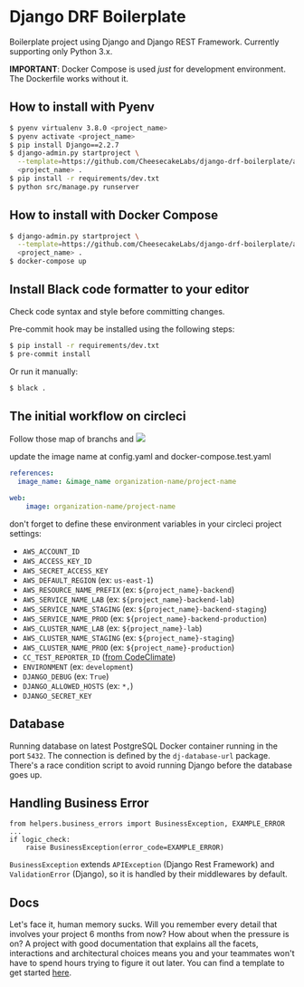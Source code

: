 # Django DRF Boilerplate

Boilerplate project using Django and Django REST Framework.
Currently supporting only Python 3.x.

**IMPORTANT**:
Docker Compose is used _just_ for development environment. The Dockerfile works without it.

## How to install with Pyenv

```bash
$ pyenv virtualenv 3.8.0 <project_name>
$ pyenv activate <project_name>
$ pip install Django==2.2.7
$ django-admin.py startproject \
  --template=https://github.com/CheesecakeLabs/django-drf-boilerplate/archive/master.zip \
  <project_name> .
$ pip install -r requirements/dev.txt
$ python src/manage.py runserver
```

## How to install with Docker Compose

```bash
$ django-admin.py startproject \
  --template=https://github.com/CheesecakeLabs/django-drf-boilerplate/archive/master.zip \
  <project_name> .
$ docker-compose up
```

## Install Black code formatter to your editor

Check code syntax and style before committing changes.

Pre-commit hook may be installed using the following steps:

```bash
$ pip install -r requirements/dev.txt
$ pre-commit install
```

Or run it manually:

```bash
$ black .
```

## The initial workflow on circleci

Follow those map of branchs and 
![](https://i.ibb.co/82xhB1j/Django-Boilerplate-Pipeline-1.jpg)

update the image name at config.yaml and docker-compose.test.yaml
```yaml
references:
  image_name: &image_name organization-name/project-name
```
```yaml
web:
    image: organization-name/project-name
```

don't forget to define these environment variables in your circleci project settings:
- `AWS_ACCOUNT_ID`
- `AWS_ACCESS_KEY_ID`
- `AWS_SECRET_ACCESS_KEY`
- `AWS_DEFAULT_REGION` (ex: `us-east-1`)
- `AWS_RESOURCE_NAME_PREFIX` (ex: `${project_name}-backend`)
- `AWS_SERVICE_NAME_LAB` (ex: `${project_name}-backend-lab`)
- `AWS_SERVICE_NAME_STAGING` (ex: `${project_name}-backend-staging`)
- `AWS_SERVICE_NAME_PROD` (ex: `${project_name}-backend-production`)
- `AWS_CLUSTER_NAME_LAB` (ex: `${project_name}-lab`)
- `AWS_CLUSTER_NAME_STAGING` (ex: `${project_name}-staging`)
- `AWS_CLUSTER_NAME_PROD` (ex: `${project_name}-production`)
- `CC_TEST_REPORTER_ID` ([from CodeClimate](https://docs.codeclimate.com/docs/finding-your-test-coverage-token))
- `ENVIRONMENT` (ex: `development`)
- `DJANGO_DEBUG` (ex: `True`)
- `DJANGO_ALLOWED_HOSTS` (ex: `*,`)
- `DJANGO_SECRET_KEY`


## Database

Running database on latest PostgreSQL Docker container running in the port `5432`. The connection is defined by the `dj-database-url` package. There's a race condition script to avoid running Django before the database goes up.

## Handling Business Error

```
from helpers.business_errors import BusinessException, EXAMPLE_ERROR
...
if logic_check:
    raise BusinessException(error_code=EXAMPLE_ERROR)
```
`BusinessException` extends `APIException` (Django Rest Framework) and `ValidationError` (Django), so it is handled by their middlewares by default.

## Docs

Let's face it, human memory sucks. Will you remember every detail that involves your project 6 months from now? How about when the pressure is on? A project with good documentation that explains all the facets, interactions and architectural choices means you and your teammates won't have to spend hours trying to figure it out later. You can find a template to get started [here](https://github.com/CheesecakeLabs/django-drf-boilerplate/wiki/Docs-Template).
